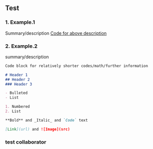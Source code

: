 ## Test

### 1. Example.1
Summary/description
[Code for above description](https://github.com/pjintester/testcode.github.io/blob/master/index.md)

### 2. Example.2
summary/description
```markdown
Code block for relatively shorter codes/math/further information

# Header 1
## Header 2
### Header 3

- Bulleted
- List

1. Numbered
2. List

**Bold** and _Italic_ and `Code` text

[Link](url) and ![Image](src)
```
### test collaborator
